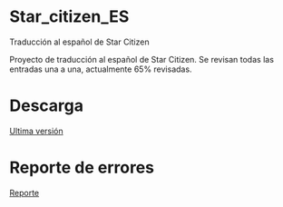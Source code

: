 # Star_citizen_ES
Traducción al español de Star Citizen

Proyecto de traducción al español de Star Citizen. 
Se revisan todas las entradas una a una, actualmente 65% revisadas.

# Descarga
[Ultima versión ](https://github.com/Thord82/Star_citizen_ES/releases)

# Reporte de errores
[Reporte ](https://github.com/Thord82/Star_citizen_ES/issues)

